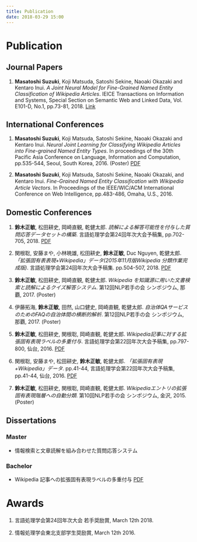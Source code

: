 ```yaml
---
title: Publication
date: 2018-03-29 15:00
---
```


# Publication

## Journal Papers

1. **Masatoshi Suzuki**, Koji Matsuda, Satoshi Sekine, Naoaki Okazaki and Kentaro Inui. *A Joint Neural Model for Fine-Grained Named Entity Classification of Wikipedia Articles*. IEICE Transactions on Information and Systems, Special Section on Semantic Web and Linked Data, Vol. E101-D, No.1, pp.73-81, 2018. [Link](https://www.jstage.jst.go.jp/article/transinf/E101.D/1/E101.D_2017SWP0005/_article/-char/ja/)

## International Conferences

1. **Masatoshi Suzuki**, Koji Matsuda, Satoshi Sekine, Naoaki Okazaki and Kentaro Inui. *Neural Joint Learning for Classifying Wikipedia Articles into Fine-grained Named Entity Types*. In proceedings of the 30th Pacific Asia Conference on Language, Information and Computation, pp.535-544, Seoul, South Korea, 2016. (Poster) [PDF](https://www.aclweb.org/anthology/Y/Y16/Y16-3027.pdf)

1. **Masatoshi Suzuki**, Koji Matsuda, Satoshi Sekine, Naoaki Okazaki, and Kentaro Inui. *Fine-Grained Named Entity Classiﬁcation with Wikipedia Article Vectors*. In Proceedings of the IEEE/WIC/ACM International Conference on Web Intelligence, pp.483-486, Omaha, U.S., 2016.

## Domestic Conferences

1. **鈴木正敏**, 松田耕史, 岡崎直観, 乾健太郎. *読解による解答可能性を付与した質問応答データセットの構築*. 言語処理学会第24回年次大会予稿集, pp.702-705, 2018. [PDF](http://anlp.jp/proceedings/annual_meeting/2018/pdf_dir/C4-5.pdf)

1. 関根聡, 安藤まや, 小林暁雄, 松田耕史, **鈴木正敏**, Duc Nguyen, 乾健太郎. *「拡張固有表表現+Wikipedia」データ(2015年11月版Wikipedia 分類作業完成版)*. 言語処理学会第24回年次大会予稿集. pp.504-507, 2018. [PDF](http://anlp.jp/proceedings/annual_meeting/2018/pdf_dir/P4-5.pdf)

1. **鈴木正敏**, 松田耕史, 岡崎直観, 乾健太郎. *Wikipedia を知識源に用いた文書検索と読解によるクイズ解答システム*. 第12回NLP若手の会 シンポジウム, 那覇, 2017. (Poster)

1. 伊藤拓海, **鈴木正敏**, 田然, 山口健史, 岡崎直観, 乾健太郎. *自治体QAサービスのためのFAQの自治体間の横断的解析*. 第12回NLP若手の会 シンポジウム, 那覇, 2017. (Poster)

1. **鈴木正敏**, 松田耕史, 関根聡, 岡崎直観, 乾健太郎. *Wikipedia記事に対する拡張固有表現ラベルの多重付与*. 言語処理学会第22回年次大会予稿集, pp.797-800, 仙台, 2016. [PDF](http://www.anlp.jp/proceedings/annual_meeting/2016/pdf_dir/A5-2.pdf)

1. 関根聡, 安藤まや, 松田耕史, **鈴木正敏**, 乾健太郎. *「拡張固有表現+Wikipedia」データ*. pp.41-44, 言語処理学会第22回年次大会予稿集, pp.41-44, 仙台, 2016. [PDF](http://www.anlp.jp/proceedings/annual_meeting/2016/pdf_dir/P2-4.pdf)

1. **鈴木正敏**, 松田耕史, 関根聡, 岡崎直観, 乾健太郎. *Wikipediaエントリの拡張固有表現階層への自動分類*. 第10回NLP若手の会 シンポジウム, 金沢, 2015. (Poster)

## Dissertations

### Master

- 情報検索と文章読解を組み合わせた質問応答システム

### Bachelor

- Wikipedia 記事への拡張固有表現ラベルの多重付与 [PDF](http://www.cl.ecei.tohoku.ac.jp/publications/2016/msuzuki_bthesis.pdf)

# Awards

1. 言語処理学会第24回年次大会 若手奨励賞, March 12th 2018.

1. 情報処理学会東北支部学生奨励賞, March 12th 2016.
